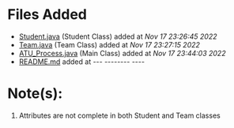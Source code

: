 # Files Added

<ul>
    <li><a href="./Student.java">Student.java</a> (Student Class) added at <em>Nov 17 23:26:45 2022</em>
    <li><a href="./Team.java">Team.java</a> (Team Class) added at <em>Nov 17 23:27:15 2022</em>
    <li><a href="./ATU_Process.java">ATU_Process.java</a> (Main Class) added at <em>Nov 17 23:44:03 2022</em>
    <li><a href="./README.md">README.md</a> added at --- -------- ----
</ul>

# Note(s): 
<ol>
    <li>Attributes are not complete in both Student and Team classes
</ol>

